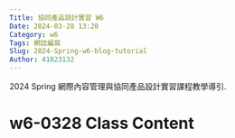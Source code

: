 ```yaml
---
Title: 協同產品設計實習 W6
Date: 2024-03-28 13:20
Category: w6
Tags: 網誌編寫
Slug: 2024-Spring-w6-blog-tutorial
Author: 41023132
---
```


2024 Spring 網際內容管理與協同產品設計實習課程教學導引.

<!-- PELICAN_END_SUMMARY -->

# w6-0328 Class Content